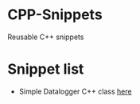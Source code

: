 # CPP-Snippets
Reusable C++ snippets

# Snippet list
- Simple Datalogger C++ class [here](Datalogger.md)
